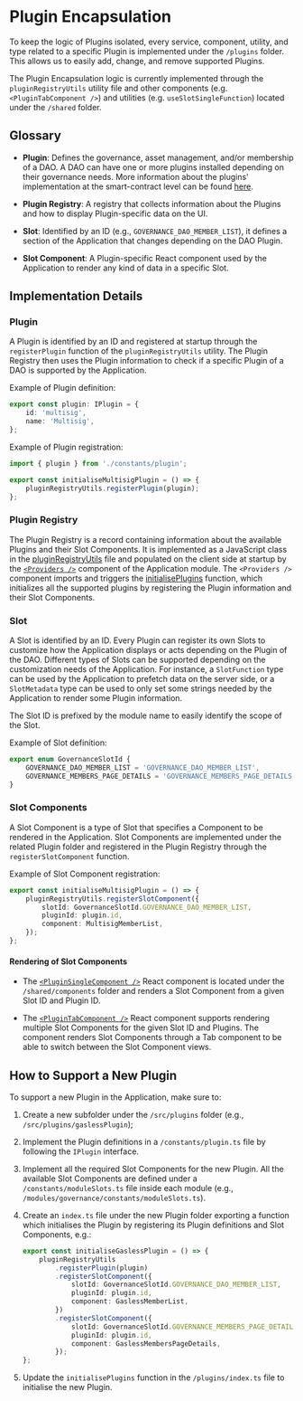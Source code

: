 # Plugin Encapsulation

To keep the logic of Plugins isolated, every service, component, utility, and type related to a specific Plugin is
implemented under the `/plugins` folder. This allows us to easily add, change, and remove supported Plugins.

The Plugin Encapsulation logic is currently implemented through the `pluginRegistryUtils` utility file and other
components (e.g. `<PluginTabComponent />`) and utilities (e.g. `useSlotSingleFunction`) located under the `/shared`
folder.

## Glossary

- **Plugin**: Defines the governance, asset management, and/or membership of a DAO. A DAO can have one or more plugins
  installed depending on their governance needs. More information about the plugins' implementation at the
  smart-contract level can be found [here](https://devs.aragon.org/osx/how-it-works/core/plugins/).

- **Plugin Registry**: A registry that collects information about the Plugins and how to display Plugin-specific data on
  the UI.

- **Slot**: Identified by an ID (e.g., `GOVERNANCE_DAO_MEMBER_LIST`), it defines a section of the Application that
  changes depending on the DAO Plugin.

- **Slot Component**: A Plugin-specific React component used by the Application to render any kind of data in a specific
  Slot.

## Implementation Details

### Plugin

A Plugin is identified by an ID and registered at startup through the `registerPlugin` function of the
`pluginRegistryUtils` utility. The Plugin Registry then uses the Plugin information to check if a specific Plugin of a
DAO is supported by the Application.

Example of Plugin definition:

```typescript
export const plugin: IPlugin = {
    id: 'multisig',
    name: 'Multisig',
};
```

Example of Plugin registration:

```typescript
import { plugin } from './constants/plugin';

export const initialiseMultisigPlugin = () => {
    pluginRegistryUtils.registerPlugin(plugin);
};
```

### Plugin Registry

The Plugin Registry is a record containing information about the available Plugins and their Slot Components. It is
implemented as a JavaScript class in the
[pluginRegistryUtils](https://github.com/aragon/app-next/blob/develop/src/shared/utils/pluginRegistryUtils/pluginRegistryUtils.ts)
file and populated on the client side at startup by the
[`<Providers />`](https://github.com/aragon/app-next/blob/develop/src/modules/application/components/providers/providers.tsx)
component of the Application module. The `<Providers />` component imports and triggers the
[initialisePlugins](https://github.com/aragon/app-next/blob/develop/src/plugins/index.ts) function, which initializes
all the supported plugins by registering the Plugin information and their Slot Components.

### Slot

A Slot is identified by an ID. Every Plugin can register its own Slots to customize how the Application displays or acts
depending on the Plugin of the DAO. Different types of Slots can be supported depending on the customization needs of
the Application. For instance, a `SlotFunction` type can be used by the Application to prefetch data on the server side,
or a `SlotMetadata` type can be used to only set some strings needed by the Application to render some Plugin
information.

The Slot ID is prefixed by the module name to easily identify the scope of the Slot.

Example of Slot definition:

```typescript
export enum GovernanceSlotId {
    GOVERNANCE_DAO_MEMBER_LIST = 'GOVERNANCE_DAO_MEMBER_LIST',
    GOVERNANCE_MEMBERS_PAGE_DETAILS = 'GOVERNANCE_MEMBERS_PAGE_DETAILS',
}
```

### Slot Components

A Slot Component is a type of Slot that specifies a Component to be rendered in the Application. Slot Components are
implemented under the related Plugin folder and registered in the Plugin Registry through the `registerSlotComponent`
function.

Example of Slot Component registration:

```typescript
export const initialiseMultisigPlugin = () => {
    pluginRegistryUtils.registerSlotComponent({
        slotId: GovernanceSlotId.GOVERNANCE_DAO_MEMBER_LIST,
        pluginId: plugin.id,
        component: MultisigMemberList,
    });
};
```

#### Rendering of Slot Components

- The
  [`<PluginSingleComponent />`](https://github.com/aragon/app-next/tree/develop/src/shared/components/pluginSingleComponent)
  React component is located under the `/shared/components` folder and renders a Slot Component from a given Slot ID and
  Plugin ID.

- The
  [`<PluginTabComponent />`](https://github.com/aragon/app-next/tree/develop/src/shared/components/pluginTabComponent)
  React component supports rendering multiple Slot Components for the given Slot ID and Plugins. The component renders
  Slot Components through a Tab component to be able to switch between the Slot Component views.

## How to Support a New Plugin

To support a new Plugin in the Application, make sure to:

1.  Create a new subfolder under the `/src/plugins` folder (e.g., `/src/plugins/gaslessPlugin`);

2.  Implement the Plugin definitions in a `/constants/plugin.ts` file by following the `IPlugin` interface.

3.  Implement all the required Slot Components for the new Plugin. All the available Slot Components are defined under a
    `/constants/moduleSlots.ts` file inside each module (e.g., `/modules/governance/constants/moduleSlots.ts`).

4.  Create an `index.ts` file under the new Plugin folder exporting a function which initialises the Plugin by
    registering its Plugin definitions and Slot Components, e.g.:

    ```typescript
    export const initialiseGaslessPlugin = () => {
        pluginRegistryUtils
            .registerPlugin(plugin)
            .registerSlotComponent({
                slotId: GovernanceSlotId.GOVERNANCE_DAO_MEMBER_LIST,
                pluginId: plugin.id,
                component: GaslessMemberList,
            })
            .registerSlotComponent({
                slotId: GovernanceSlotId.GOVERNANCE_MEMBERS_PAGE_DETAILS,
                pluginId: plugin.id,
                component: GaslessMembersPageDetails,
            });
    };
    ```

5.  Update the `initialisePlugins` function in the `/plugins/index.ts` file to initialise the new Plugin.
